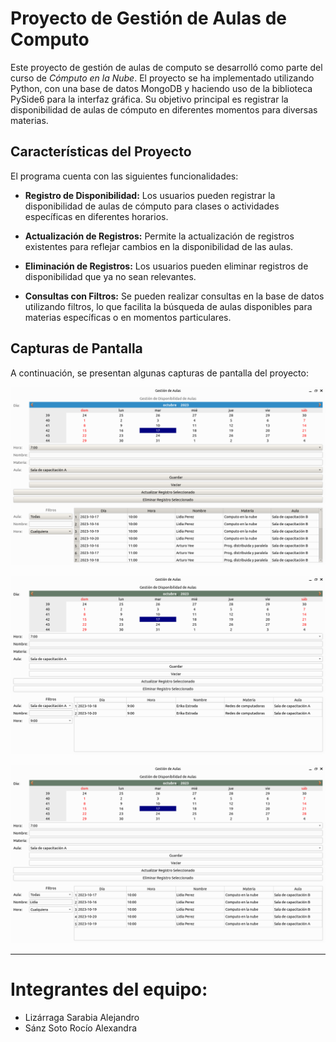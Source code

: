 # Proyecto de Gestión de Aulas de Computo

Este proyecto de gestión de aulas de computo se desarrolló como parte del curso de *Cómputo en la Nube*. El proyecto se ha implementado utilizando Python, con una base de datos MongoDB y haciendo uso de la biblioteca PySide6 para la interfaz gráfica. Su objetivo principal es registrar la disponibilidad de aulas de cómputo en diferentes momentos para diversas materias.

## Características del Proyecto

El programa cuenta con las siguientes funcionalidades:

* **Registro de Disponibilidad:** Los usuarios pueden registrar la disponibilidad de aulas de cómputo para clases o actividades específicas en diferentes horarios.

* **Actualización de Registros:** Permite la actualización de registros existentes para reflejar cambios en la disponibilidad de las aulas.

* **Eliminación de Registros:** Los usuarios pueden eliminar registros de disponibilidad que ya no sean relevantes.

* **Consultas con Filtros:** Se pueden realizar consultas en la base de datos utilizando filtros, lo que facilita la búsqueda de aulas disponibles para materias específicas o en momentos particulares.

## Capturas de Pantalla

A continuación, se presentan algunas capturas de pantalla del proyecto:

![ss1](/ss/ss01.png)

![ss2](/ss/ss02.png)

![ss3](/ss/ss03.png)

---
# Integrantes del equipo:
* Lizárraga Sarabia Alejandro
* Sánz Soto Rocío Alexandra
